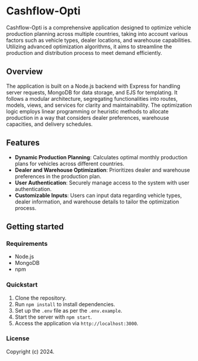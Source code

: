 # Cashflow-Opti

Cashflow-Opti is a comprehensive application designed to optimize vehicle production planning across multiple countries, taking into account various factors such as vehicle types, dealer locations, and warehouse capabilities. Utilizing advanced optimization algorithms, it aims to streamline the production and distribution process to meet demand efficiently.

## Overview

The application is built on a Node.js backend with Express for handling server requests, MongoDB for data storage, and EJS for templating. It follows a modular architecture, segregating functionalities into routes, models, views, and services for clarity and maintainability. The optimization logic employs linear programming or heuristic methods to allocate production in a way that considers dealer preferences, warehouse capacities, and delivery schedules.

## Features

- **Dynamic Production Planning**: Calculates optimal monthly production plans for vehicles across different countries.
- **Dealer and Warehouse Optimization**: Prioritizes dealer and warehouse preferences in the production plan.
- **User Authentication**: Securely manage access to the system with user authentication.
- **Customizable Inputs**: Users can input data regarding vehicle types, dealer information, and warehouse details to tailor the optimization process.

## Getting started

### Requirements

- Node.js
- MongoDB
- npm

### Quickstart

1. Clone the repository.
2. Run `npm install` to install dependencies.
3. Set up the `.env` file as per the `.env.example`.
4. Start the server with `npm start`.
5. Access the application via `http://localhost:3000`.

### License

Copyright (c) 2024.